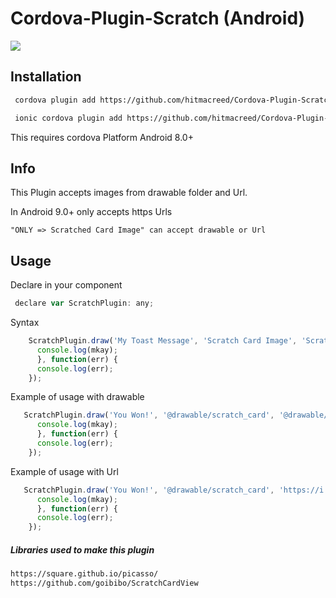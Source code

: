 # Cordova-Plugin-Scratch (Android)
![](plugin.gif)


## Installation

```sh
 cordova plugin add https://github.com/hitmacreed/Cordova-Plugin-Scratch.git 
```

```sh
 ionic cordova plugin add https://github.com/hitmacreed/Cordova-Plugin-Scratch.git
```

This requires cordova Platform Android 8.0+

## Info

This Plugin accepts images from drawable folder and Url.

In Android 9.0+ only accepts https Urls

`"ONLY => Scratched Card Image" can accept drawable or Url`
 
## Usage

Declare in your component
 
```javascript
 declare var ScratchPlugin: any;
```

Syntax

```javascript
    ScratchPlugin.draw('My Toast Message', 'Scratch Card Image', 'Scratched Card Image', 'My Title Card', 'My Title Color Hex', 'My Background', function(mkay) {
      console.log(mkay);
      }, function(err) {
      console.log(err);
    });
```

Example of usage with drawable

```javascript
   ScratchPlugin.draw('You Won!', '@drawable/scratch_card', '@drawable/winner', 'Scratch to Win', '#ffffe6', '@drawable/background', function(mkay) {
      console.log(mkay);
      }, function(err) {
      console.log(err);
    });
```

Example of usage with Url

```javascript
   ScratchPlugin.draw('You Won!', '@drawable/scratch_card', 'https://i.imgur.com/DvpvklR.png', 'Scratch to Win', '#ffffe6', '@drawable/background', function(mkay) {
      console.log(mkay);
      }, function(err) {
      console.log(err);
    });
```

##### Libraries used to make this plugin

```sh
https://square.github.io/picasso/
https://github.com/goibibo/ScratchCardView
```
